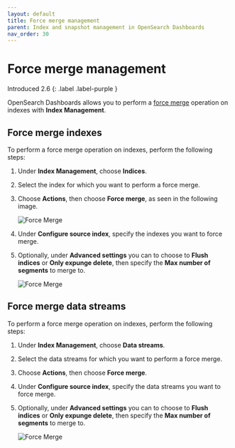 ```yaml
---
layout: default
title: Force merge management
parent: Index and snapshot management in OpenSearch Dashboards
nav_order: 30
---
```


# Force merge management
Introduced 2.6
{: .label .label-purple }

OpenSearch Dashboards allows you to perform a [force merge]({{site.url}}{{site.baseurl}}/im-plugin/ism/error-prevention/index/#force_merge/) operation on indexes with **Index Management**.

## Force merge indexes

To perform a force merge operation on indexes, perform the following steps:

1. Under **Index Management**, choose **Indices**.

1. Select the index for which you want to perform a force merge.

1. Choose **Actions**, then choose **Force merge**, as seen in the following image.

    ![Force Merge]({{site.url}}{{site.baseurl}}/images/admin-ui-index/forcemerge1.png)

1. Under **Configure source index**, specify the indexes you want to force merge.

1. Optionally, under **Advanced settings** you can to choose to **Flush indices** or **Only expunge delete**, then specify the **Max number of segments** to merge to.

    ![Force Merge]({{site.url}}{{site.baseurl}}/images/admin-ui-index/forcemerge2.png)

## Force merge data streams

To perform a force merge operation on indexes, perform the following steps:

1. Under **Index Management**, choose **Data streams**.

1. Select the data streams for which you want to perform a force merge.

1. Choose **Actions**, then choose **Force merge**.

1. Under **Configure source index**, specify the data streams you want to force merge.

1. Optionally, under **Advanced settings** you can to choose to **Flush indices** or **Only expunge delete**, then specify the **Max number of segments** to merge to.

    ![Force Merge]({{site.url}}{{site.baseurl}}/images/admin-ui-index/forcemerge2.png)
